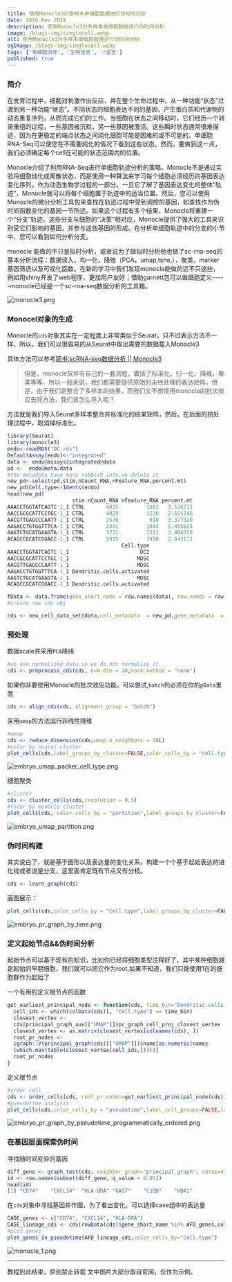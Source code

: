 ```yaml
---
title: 使用Monocle3对多样本单细胞数据进行伪时间分析
date: 20th Nov 2019
description: 使用Monocle3对多样本单细胞数据进行伪时间分析.
image: /blogs-img/singlecell.webp
alt: 使用Monocle3对多样本单细胞数据进行伪时间分析
ogImage: /blogs-img/singlecell.webp
tags: ['单细胞测序', '生物信息', 'r语言']
published: true
---
```


### 简介
在发育过程中，细胞对刺激作出反应，并在整个生命过程中，从一种功能“状态”过渡到另一种功能“状态”。不同状态的细胞表达不同的基因，产生蛋白质和代谢物的动态重复序列，从而完成它们的工作。当细胞在状态之间移动时，它们经历一个转录重组的过程，一些基因被沉默，另一些基因被激活。这些瞬时状态通常很难描述，因为在更稳定的端点状态之间纯化细胞可能是困难的或不可能的。单细胞RNA-Seq可以使您在不需要纯化的情况下看到这些状态。然而，要做到这一点，我们必须确定每个cell在可能的状态范围内的位置。

Monocle介绍了利用RNA-Seq进行单细胞轨迹分析的策略。Monocle不是通过实验将细胞纯化成离散状态，而是使用一种算法来学习每个细胞必须经历的基因表达变化序列，作为动态生物学过程的一部分。一旦它了解了基因表达变化的整体“轨迹”，Monocle就可以将每个细胞置于轨迹中的适当位置。然后，您可以使用Monocle的微分分析工具包来查找在轨迹过程中受到调控的基因，如查找作为伪时间函数变化的基因一节所述。如果这个过程有多个结果，Monocle将重建一个“分支”轨迹。这些分支与细胞的“决策”相对应，Monocle提供了强大的工具来识别受它们影响的基因，并参与这些基因的形成。在分析单细胞轨迹中的分支的小节中，您可以看到如何分析分支。

monocle 能做的不只是拟时分析，或者说为了做拟时分析他也做了sc-rna-seq的基本分析流程：数据读入，均一化，降维（PCA，umap,tsne,），聚类，marker基因筛选以及可视化函数。在新的学习中我们发现monocle能做的远不只这些，例如用shiny开发了web程序，更加用户友好；借助garnett包可以做细胞定义-----monocle已经是一个sc-rna-seq数据分析的工具箱。

![monocle3.png](https://i.loli.net/2019/11/07/nltCoZyhLNkrgQW.png)

### Monocel对象的生成

Monocle的`cds`对象其实在一定程度上非常类似于Seurat，只不过表示方法不一样，所以，我们可以很容易的从Seurat中取出需要的数据载入Monocle3

具体方法可以参考[简书:scRNA-seq数据分析 || Monocle3](https://www.jianshu.com/p/e94cff521ebc)

> 但是，monocle软件有自己的一套流程，囊括了标准化，归一化，降维，聚类等等，所以一般来说，我们都需要提供原始的未经处理的表达矩阵，但是，由于我们是整合了多样本的结果，而我们又不想使用monocle的批次效应去除方法，我们该怎么导入呢？

方法就是我们导入Seurat多样本整合并标准化的结果矩阵，然后，在后面的预处理过程中，取消掉标准化。

```r
library(Seurat)
library(monocle3)
endo<-readRDS("DC.rds")
DefaultAssay(endo)<-"integrated"
data <- endo@assays$integrated@data
pd <-  endo@meta.data
#the metadata have many rubbish info,we delete it
new_pd<-select(pd,stim,nCount_RNA,nFeature_RNA,percent.mt)
new_pd$Cell.type<-Idents(endo)
head(new_pd)
                     stim nCount_RNA nFeature_RNA percent.mt
AAACCTGGTATCAGTC-1_1 CTRL       4835         1383   3.536711
AACCGCGCATTCCTGC-1_1 CTRL       4029         1230   2.655746
AACGTTGAGCCCAATT-1_1 CTRL       2576          918   3.377329
AAGACCTGTGGTTTCA-1_1 CTRL       2841         1044   5.455825
AAGTCTGCATGAAGTA-1_1 CTRL       3731         1213   3.886358
ACAGCCGCATCGGACC-1_1 CTRL       5915         1918   3.043111
                                     Cell.type
AAACCTGGTATCAGTC-1_1                       DC2
AACCGCGCATTCCTGC-1_1                      MDSC
AACGTTGAGCCCAATT-1_1                      MDSC
AAGACCTGTGGTTTCA-1_1 Dendritic.cells.activated
AAGTCTGCATGAAGTA-1_1                      MDSC
ACAGCCGCATCGGACC-1_1 Dendritic.cells.activated

fData <- data.frame(gene_short_name = row.names(data), row.names = row.names(data))
#create new cds obj

cds <- new_cell_data_set(data,cell_metadata  = new_pd,gene_metadata  = fData)
```

### 预处理

数据scale并采用`PCA`降纬
```r
#we use normalized data,so we do not normalize it
cds <- preprocess_cds(cds, num_dim = 30,norm_method = "none")
```
如果你非要使用Monocle的批次效应功能，可以尝试,`batch`列必须在你的`pData`里面
```r
cds <- align_cds(cds, alignment_group = "batch")
```

采用`umap`的方法运行非线性降维
```r
#umap
cds <- reduce_dimension(cds,umap.n_neighbors = 20L)
#color by seurat cluster
plot_cells(cds,label_groups_by_cluster=FALSE,color_cells_by = "cell.type")
```
![embryo_umap_packer_cell_type.png](https://i.loli.net/2019/11/07/GZzaRVeqIoCuEKn.png)

细胞聚类
```r
#cluster
cds <- cluster_cells(cds,resolution = 0.5)
#color by monocle cluster
plot_cells(cds, color_cells_by = "partition",label_groups_by_cluster=FALSE)
```

![embryo_umap_partition.png](https://i.loli.net/2019/11/07/dpSGentaN4j8OvB.png)

### 伪时间构建

其实说白了，就是基于图形以及表达量的变化关系，构建一个个基于起始表达的进化线或者说是分支，这里面肯定既有节点又有分枝。

```r
cds <- learn_graph(cds)
```
画图展示：

```r
plot_cells(cds,color_cells_by = "Cell.type",label_groups_by_cluster=FALSE,label_leaves=TRUE,label_branch_points=TRUE)
```
![embryo_pr_graph_by_time.png](https://i.loli.net/2019/11/07/7UcV4zpCFmYLhoB.png)

### 定义起始节点&&伪时间分析

起始节点可以基于现有的知识，比如你已经将细胞类型注释好了，其中某种细胞就是起始的早期细胞，我们就可以把它作为root,如果不知道，我们只能使用1在的细胞群作为起始了

一个有用的定义根节点的函数
```r
get_earliest_principal_node <- function(cds, time_bin="Dendritic.cells.activated"){
  cell_ids <- which(colData(cds)[, "Cell.type"] == time_bin)
  closest_vertex <-
  cds@principal_graph_aux[["UMAP"]]$pr_graph_cell_proj_closest_vertex
  closest_vertex <- as.matrix(closest_vertex[colnames(cds), ])
  root_pr_nodes <-
  igraph::V(principal_graph(cds)[["UMAP"]])$name[as.numeric(names
  (which.max(table(closest_vertex[cell_ids,]))))]
  root_pr_nodes
}
```

定义根节点

```r
#order cell
cds <- order_cells(cds, root_pr_nodes=get_earliest_principal_node(cds))
#pseudotime analysis
plot_cells(cds,color_cells_by = "pseudotime",label_cell_groups=FALSE,label_leaves=FALSE,label_branch_points=FALSE,graph_label_size=1.5)
```

![embryo_pr_graph_by_pseudotime_programmatically_ordered.png](https://i.loli.net/2019/11/07/fbhs7NUTH4gQZOk.png)

### 在基因层面探索伪时间

寻找随时间变异的基因

```r
diff_gene <- graph_test(cds, neighbor_graph="principal_graph", cores=4)
id <- row.names(subset(diff_gene, q_value < 0.05))
head(id)
[1] "CD74"    "CXCL14"  "HLA-DRA" "GAST"    "C1QB"    "HBA1"
```

在`cds`对象中寻找基因并作图，为了看出变化，可以选择case组中的表达量

```r
CASE_genes <- c("CD74", "CXCL14", "HLA-DRA")
CASE_lineage_cds <- cds[rowData(cds)$gene_short_name %in% AFD_genes,colData(cds)$stim %in% c("CASE")]
#plot genes
plot_genes_in_pseudotime(AFD_lineage_cds,color_cells_by="Cell.type")
```
![monocle_1.png](https://i.loli.net/2019/11/07/zj26iTJ7BuO4UvS.png)


-------
教程到此结束，原创禁止转载
文中图片大部分取自官网，仅作为示例。
